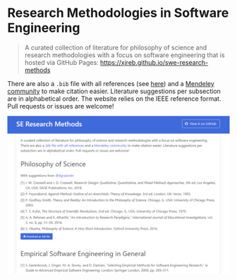 # Research Methodologies in Software Engineering

> A curated collection of literature for philosophy of science and research methodologies with a focus on software engineering that is hosted via GitHub Pages: https://xjreb.github.io/swe-research-methods

There are also a `.bib` file with all references (see [here](public/bibs/all-refs.bib)) and a [Mendeley community](https://www.mendeley.com/community/swe-research-methods/) to make citation easier.
Literature suggestions per subsection are in alphabetical order.
The website relies on the IEEE reference format.
Pull requests or issues are welcome!

![Screenshot](./public/img/screenshot.png "Screenshot")